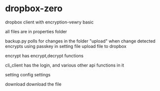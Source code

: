 dropbox-zero
============

dropbox client with encryption-vewry basic

all files are in properties folder 

backup.py 
     polls for changes in the folder "upload"
     when change detected encrypts using passkey in setting file 
    upload file to dropbox 

encrypt 
   has encrypt,decrypt functions

cli_client
    has the login, and various other api functions in it 

setting 
   config settings 
   
download
    download the file 
